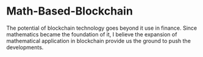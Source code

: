 # Math-Based-Blockchain
The potential of blockchain technology goes beyond it use in finance. Since mathematics became the foundation of it, I believe the expansion of mathematical application in blockchain provide us the ground to push the developments.   
